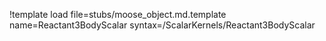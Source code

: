 !template load file=stubs/moose_object.md.template name=Reactant3BodyScalar syntax=/ScalarKernels/Reactant3BodyScalar
